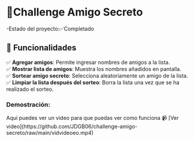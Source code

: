<h1> 🎉Challenge Amigo Secreto    </h1>

-Estado del proyecto:✅Completado

<h2>  🚀 Funcionalidades   </h2>

✅ **Agregar amigos**: Permite ingresar nombres de amigos a la lista.  
✅ **Mostrar lista de amigos**: Muestra los nombres añadidos en pantalla.  
✅ **Sortear amigo secreto**: Selecciona aleatoriamente un amigo de la lista.  
✅ **Limpiar la lista después del sorteo**: Borra la lista una vez que se ha realizado el sorteo.  

<h3> Demostración: </h3>
    Aqui puedes ver un video para que puedas ver como funciona
📹 [Ver video](https://github.com/JDGB06/challenge-amigo-secreto/raw/main/vidvideoeo.mp4)


